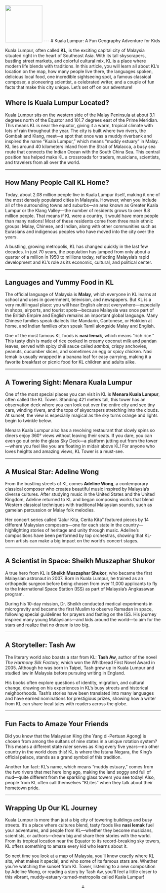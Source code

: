 <img src="https://r2cdn.perplexity.ai/pplx-full-logo-primary-dark%402x.png" class="logo" width="120"/>
---
# Kuala Lumpur: A Fun Geography Adventure for Kids

Kuala Lumpur, often called **KL**, is the exciting capital city of Malaysia situated right in the heart of Southeast Asia. With its tall skyscrapers, bustling street markets, and colorful cultural mix, KL is a place where modern life blends with traditions. In this article, you will learn all about KL’s location on the map, how many people live there, the languages spoken, delicious local food, one incredible sightseeing spot, a famous classical composer, a pioneering scientist, a celebrated writer, and a couple of fun facts that make this city unique. Let’s set off on our adventure!

## Where Is Kuala Lumpur Located?

Kuala Lumpur sits on the western side of the Malay Peninsula at about 3.1 degrees north of the Equator and 101.7 degrees east of the Prime Meridian. This means KL is near the equator, giving it a warm, tropical climate with lots of rain throughout the year. The city is built where two rivers, the Gombak and Klang, meet—a spot that once was a muddy riverbank and inspired the name “Kuala Lumpur,” which means “muddy estuary” in Malay. KL lies around 40 kilometers inland from the Strait of Malacca, a busy sea route that connects the Indian Ocean with the South China Sea. This central position has helped make KL a crossroads for traders, musicians, scientists, and travelers from all over the world.

---

## How Many People Call KL Home?

Today, about 2.08 million people live in Kuala Lumpur itself, making it one of the most densely populated cities in Malaysia. However, when you include all of the surrounding towns and suburbs—an area known as Greater Kuala Lumpur or the Klang Valley—the number of residents grows to over 8.8 million people. That means if KL were a country, it would have more people than many nations! Most of these residents come from three main ethnic groups: Malay, Chinese, and Indian, along with other communities such as Eurasians and indigenous peoples who have moved into the city over the years.

A bustling, growing metropolis, KL has changed quickly in the last few decades. In just 70 years, the population has jumped from only about a quarter of a million in 1950 to millions today, reflecting Malaysia’s rapid development and KL’s role as its economic, cultural, and political center.

---

## Languages and Yummy Food in KL

The official language of Malaysia is **Malay**, which everyone in KL learns at school and uses in government, television, and newspapers. But KL is a very multilingual place: you will hear English almost everywhere—especially in shops, airports, and tourist spots—because Malaysia was once part of the British Empire and English remains an important global language. Many Chinese families speak dialects like Mandarin, Cantonese, or Hokkien at home, and Indian families often speak Tamil alongside Malay and English.

One of the most famous KL foods is **nasi lemak**, which means “rich rice.” This tasty dish is made of rice cooked in creamy coconut milk and pandan leaves, served with spicy chili sauce called *sambal*, crispy anchovies, peanuts, cucumber slices, and sometimes an egg or spicy chicken. Nasi lemak is usually wrapped in a banana leaf for easy carrying, making it a favorite breakfast or picnic food for KL children and adults alike.

---

## A Towering Sight: Menara Kuala Lumpur

One of the most special places you can visit in KL is **Menara Kuala Lumpur**, often called the KL Tower. Standing 421 meters tall, this tower has an observation deck where you can look out over the entire city and see tiny cars, winding rivers, and the tops of skyscrapers stretching into the clouds. At sunset, the view is especially magical as the sky turns orange and lights begin to twinkle below.

Menara Kuala Lumpur also has a revolving restaurant that slowly spins so diners enjoy 360° views without leaving their seats. If you dare, you can even go out onto the glass Sky Deck—a platform jutting out from the tower—where you feel like you are floating in midair above KL! For anyone who loves heights and amazing views, KL Tower is a must-see.

---

## A Musical Star: Adeline Wong

From the bustling streets of KL comes **Adeline Wong**, a contemporary classical composer who creates beautiful music inspired by Malaysia’s diverse cultures. After studying music in the United States and the United Kingdom, Adeline returned to KL and began composing works that blend Western classical techniques with traditional Malaysian sounds, such as gamelan percussion or Malay folk melodies.

Her concert series called “Jalur Kita, Cerita Kita” featured pieces by 14 different Malaysian composers—one for each state in the country—highlighting stories of heritage and unity through music. Adeline’s compositions have been performed by top orchestras, showing that KL-born artists can make a big impact on the world’s concert stages.

---

## A Scientist in Space: Sheikh Muszaphar Shukor

A true hero from KL is **Sheikh Muszaphar Shukor**, who became the first Malaysian astronaut in 2007. Born in Kuala Lumpur, he trained as an orthopedic surgeon before being chosen from over 11,000 applicants to fly to the International Space Station (ISS) as part of Malaysia’s Angkasawan program.

During his 10-day mission, Dr. Sheikh conducted medical experiments in microgravity and became the first Muslim to observe Ramadan in space, following special guidelines for prayers and fasting on the ISS. His journey inspired many young Malaysians—and kids around the world—to aim for the stars and realize that no dream is too big.

---

## A Storyteller: Tash Aw

The literary world also boasts a star from KL: **Tash Aw**, author of the novel *The Harmony Silk Factory*, which won the Whitbread First Novel Award in 2005. Although he was born in Taipei, Tash grew up in Kuala Lumpur and studied law in Malaysia before pursuing writing in England.

His books often explore questions of identity, migration, and cultural change, drawing on his experiences in KL’s busy streets and historical neighborhoods. Tash’s stories have been translated into many languages and have earned nominations for prestigious prizes, showing how a writer from KL can share local tales with readers across the globe.

---

## Fun Facts to Amaze Your Friends

Did you know that the Malaysian King (the Yang di-Pertuan Agong) is chosen from among the sultans of nine states in a unique rotation system? This means a different state ruler serves as King every five years—no other country in the world does this! KL is where the Istana Negara, the King’s official palace, stands as a grand symbol of this tradition.

Another fun fact: KL’s name, which means “muddy estuary,” comes from the two rivers that met here long ago, making the land soggy and full of mud—quite different from the sparkling glass towers you see today! Also, people from KL often call themselves “KLites” when they talk about their hometown pride.

---

## Wrapping Up Our KL Journey

Kuala Lumpur is more than just a big city of towering buildings and busy streets. It’s a place where cultures blend, tasty foods like **nasi lemak** fuel your adventures, and people from KL—whether they become musicians, scientists, or authors—dream big and share their stories with the world. From its tropical location near the Equator to its record-breaking sky towers, KL offers something to amaze every kid who learns about it.

So next time you look at a map of Malaysia, you’ll know exactly where KL sits, what makes it special, and who some of its famous stars are. Whether you’re watching the sunset from KL Tower, listening to a new composition by Adeline Wong, or reading a story by Tash Aw, you’ll feel a little closer to this vibrant, muddy-estuary-turned-metropolis called Kuala Lumpur!

<div style="text-align: center">⁂</div>

[^1]: https://www.menarakl.com.my

[^2]: https://foodpanda.page.link/BBdwqpQvam4o6kFz5

[^3]: https://www.foodrepublic.com.my/our-atriums/pavilion-kl/

[^4]: https://aquariaklcc.com

[^5]: https://bestlocalfood.wordpress.com/2017/08/02/gerai-makanan-sai-kee-kl/

[^6]: http://www.malaysianflavours.com/2018/06/what-to-eat-malaysia-boleh-four-seasons-place-kl-food-court.html

[^7]: https://www.centralmarket.com.my

[^8]: https://www.facebook.com/asiastreetfoodclub

[^9]: https://www.facebook.com/foodbazaarmalaysia

[^10]: https://klbirdpark.com

[^11]: https://www.facebook.com/SoongKeeBeefNoodle/

[^12]: https://order.hawkerhall.com.my/en_MY/

[^13]: http://www.klbotanicalgarden.gov.my

[^14]: https://www.facebook.com/@PetalingStreetChinatown/?mibextid=ZbWKwL

[^15]: https://www.facebook.com/pages/category/Shopping-Mall/Sungei-Wang-Plaza-4th-FLOOR-FOOD-COURT-785588991610755/

[^16]: http://www.istananegara.gov.my

[^17]: https://lot10hutong.com

[^18]: https://kltower.com.my

[^19]: https://instagram.com/shawarmastreetkl

[^20]: http://www.berjayatimessquarethemeparkkl.com

[^21]: https://www.facebook.com/pudufriedchicken

[^22]: https://en.wikipedia.org/wiki/Kuala_Lumpur

[^23]: https://worldpopulationreview.com/cities/malaysia/kuala-lumpur

[^24]: https://www.holidify.com/pages/language-in-kuala-lumpur-3785.html

[^25]: https://en.wikipedia.org/wiki/Petronas_Towers

[^26]: https://en.wikipedia.org/wiki/Nasi_lemak

[^27]: https://penwings.com/top-10-malaysian-authors-that-you-should-add-into-your-reading-list/

[^28]: https://www.enjoytravel.com/en/travel-news/interesting-facts/facts-about-kuala-lumpur

[^29]: https://www.musicpressasia.com/2023/07/20/adeline-wong-president-of-malaysian-composers-collective-on-the-sounds-of-asia/

[^30]: https://www.britannica.com/biography/Sheikh-Muszaphar-Shukor

[^31]: https://www.britannica.com/place/Kuala-Lumpur

[^32]: https://www.macrotrends.net/global-metrics/cities/206411/kuala-lumpur/population

[^33]: https://www.nationsonline.org/oneworld/map/google_map_Kuala_Lumpur.htm

[^34]: https://www.latlong.net/place/kuala-lumpur-malaysia-27237.html

[^35]: https://en.wikivoyage.org/wiki/Kuala_Lumpur

[^36]: https://www.britannica.com/facts/Kuala-Lumpur

[^37]: https://pickyourtrail.com/blog/languages-in-malaysia

[^38]: https://en.wikipedia.org/wiki/Category:People_from_Kuala_Lumpur

[^39]: https://en.wikipedia.org/wiki/Category:People_from_Kuala_Lumpur_by_occupation

[^40]: https://www.ranker.com/list/famous-people-from-malaysia/reference

[^41]: https://www.petronastwintowers.com.my

[^42]: https://www.earthtrekkers.com/visiting-petronas-towers/

[^43]: https://en.wikipedia.org/wiki/Category:Malaysian_composers

[^44]: https://top10malaysia.com/top-10-legendary-music-composers-in-malaysia/

[^45]: http://www.malaysiancomposers.com

[^46]: https://londonspeakerbureau.com/speaker-profile/sheikh-muszaphar-shukor/

[^47]: https://www.famousbirthdays.com/city/kualalumpur-malaysia.html

[^48]: https://www.thefamouspeople.com/kuala-lumpur-4013.php

[^49]: https://www.ranker.com/list/famous-people-from-malaysia/reference?page=2

[^50]: https://fmsppl.com/list-of-people/born-in-kuala-lumpur-malaysia/

[^51]: https://www.daytranslations.com/blog/guide/malaysia/5/

[^52]: https://www.tatlerasia.com/list/ami/my

[^53]: https://www.tripadvisor.ie/Attraction_Review-g298570-d317521-Reviews-Petronas_Twin_Towers-Kuala_Lumpur_Wilayah_Persekutuan.html

[^54]: https://www.britannica.com/topic/Petronas-Twin-Towers

[^55]: https://skyscraper.org/tallest-towers/petronas-towers/

[^56]: https://kualalumpur.intercontinental.com/blog/interesting-facts-about-nasi-lemak

[^57]: https://polkadotpassport.com/foodies-guide-kuala-lumpur/

[^58]: https://www.nationalgeographic.com/travel/article/what-to-eat-in-kuala-lumpur

[^59]: https://www.thevibes.com/articles/culture/75946/14-composers-celebrate-the-uniqueness-of-malaysian-states

[^60]: https://en.wikipedia.org/wiki/Malaysian_contemporary_music

[^61]: https://my.ambafrance.org/Celebrating-Women-in-Science-Three-Inspiring-Malaysian-Scientists

[^62]: https://www.bps.ac.uk/Publishing/Pharmacology-Matters/August-2020/100-Scientists-of-Malaysia-Malaysian-researchers

[^63]: https://muslimheritage.com/people/scholars/sheikh-muszaphar-shukor/

[^64]: https://pantheon.world/profile/person/Sheikh_Muszaphar_Shukor

[^65]: https://www.famousbirthdays.com/people/sheikh-muszaphar-shukor-al-masrie-bin-sheikh-mustapha.html

[^66]: https://www.wikitree.com/wiki/Bin_Sheikh_Mustapha-1

[^67]: http://hafizah.50webs.com/my idol.html

[^68]: http://www.spacefacts.de/bios/international/english/muszaphar_sheikh.htm

[^69]: https://www.goodreads.com/author/show/4195183.Sheikh_Muszaphar_Shukor

